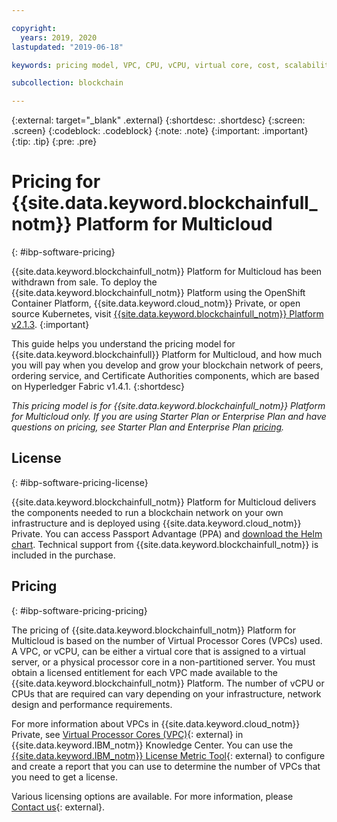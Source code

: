 ```yaml
---

copyright:
  years: 2019, 2020
lastupdated: "2019-06-18"

keywords: pricing model, VPC, CPU, vCPU, virtual core, cost, scalability, estimation, optimize your cost

subcollection: blockchain

---
```


{:external: target="_blank" .external}
{:shortdesc: .shortdesc}
{:screen: .screen}
{:codeblock: .codeblock}
{:note: .note}
{:important: .important}
{:tip: .tip}
{:pre: .pre}

# Pricing for {{site.data.keyword.blockchainfull_notm}} Platform for Multicloud
{: #ibp-software-pricing}

{{site.data.keyword.blockchainfull_notm}} Platform for Multicloud has been withdrawn from sale. To deploy the {{site.data.keyword.blockchainfull_notm}} Platform using the OpenShift Container Platform, {{site.data.keyword.cloud_notm}} Private, or open source Kubernetes, visit [{{site.data.keyword.blockchainfull_notm}} Platform v2.1.3](/docs/blockchain-sw-213?topic=blockchain-sw-213-get-started-console-ocp).
{:important}

This guide helps you understand the pricing model for {{site.data.keyword.blockchainfull}} Platform for Multicloud, and how much you will pay when you develop and grow your blockchain network of peers, ordering service, and Certificate Authorities components, which are based on Hyperledger Fabric v1.4.1.
{:shortdesc}

_This pricing model is for {{site.data.keyword.blockchainfull_notm}} Platform for Multicloud only. If you are using Starter Plan or Enterprise Plan and have questions on pricing, see Starter Plan and Enterprise Plan [pricing](/docs/blockchain?topic=blockchain-ibp-pricing)._

## License
{: #ibp-software-pricing-license}

{{site.data.keyword.blockchainfull_notm}} Platform for Multicloud delivers the components needed to run a blockchain network on your own infrastructure and is deployed using {{site.data.keyword.cloud_notm}} Private. You can access Passport Advantage (PPA) and [download the Helm chart](/docs/blockchain?topic=blockchain-console-helm-install#console-helm-install-importing). Technical support from {{site.data.keyword.blockchainfull_notm}} is included in the purchase.

## Pricing
{: #ibp-software-pricing-pricing}

The pricing of {{site.data.keyword.blockchainfull_notm}} Platform for Multicloud is based on the number of Virtual Processor Cores (VPCs) used. A VPC, or vCPU, can be either a virtual core that is assigned to a virtual server, or a physical processor core in a non-partitioned server. You must obtain a licensed entitlement for each VPC made available to the {{site.data.keyword.blockchainfull_notm}} Platform. The number of vCPU or CPUs that are required can vary depending on your infrastructure, network design and performance requirements.

For more information about VPCs in {{site.data.keyword.cloud_notm}} Private, see [Virtual Processor Cores (VPC)](https://www.ibm.com/support/knowledgecenter/en/SS8JFY_9.2.0/com.ibm.lmt.doc/Inventory/overview/c_virtual_processor_core_licenses.html){: external} in {{site.data.keyword.IBM_notm}} Knowledge Center. You can use the [{{site.data.keyword.IBM_notm}} License Metric Tool](https://www.ibm.com/support/knowledgecenter/en/SS8JFY_9.2.0/com.ibm.lmt.doc/welcome/LMT_welcome.html){: external}  to configure and create a report that you can use to determine the number of VPCs that you need to get a license.

Various licensing options are available. For more information, please [Contact us](https://www.ibm.com/account/reg/us-en/signup?formid=urx-37672){: external}.
